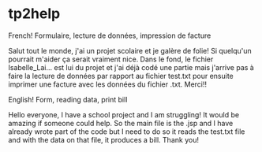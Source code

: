 # tp2help
French! Formulaire, lecture de données, impression de facture

Salut tout le monde, j'ai un projet scolaire et je galère de folie! Si quelqu'un pourrait m'aider ça serait vraiment nice.
Dans le fond, le fichier Isabelle_Lai... est lui du projet et j'ai déjà codé une partie mais j'arrive pas à faire la lecture de données
par rapport au fichier test.txt pour ensuite imprimer une facture avec les données du fichier .txt.
Merci!!

English! Form, reading data, print bill

Hello everyone, I have a school project and I am struggling! It would be amazing if someone could help.
So the main file is the .jsp and I have already wrote part of the code but I need to do so it reads the test.txt file and with the data on 
that file, it produces a bill.
Thank you!
